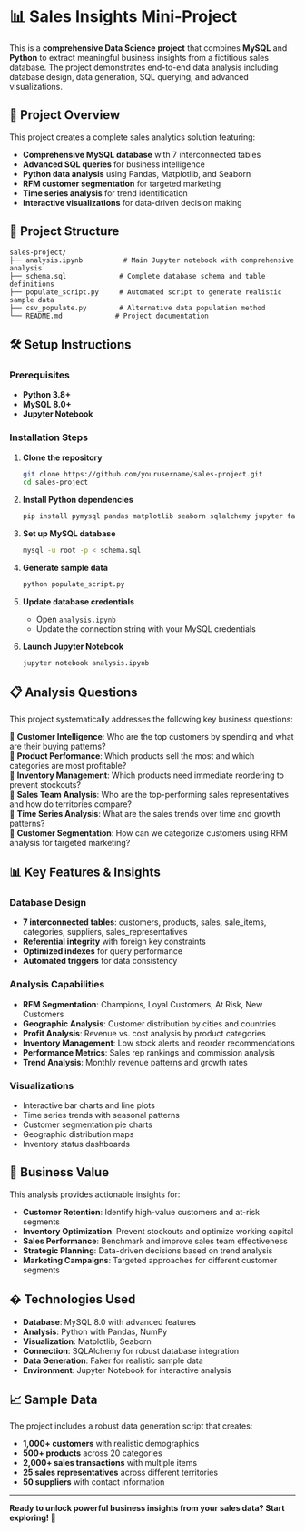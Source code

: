 # 📊 Sales Insights Mini-Project

This is a **comprehensive Data Science project** that combines **MySQL** and **Python** to extract meaningful business insights from a fictitious sales database. The project demonstrates end-to-end data analysis including database design, data generation, SQL querying, and advanced visualizations.

## 🚀 Project Overview

This project creates a complete sales analytics solution featuring:
- **Comprehensive MySQL database** with 7 interconnected tables
- **Advanced SQL queries** for business intelligence
- **Python data analysis** using Pandas, Matplotlib, and Seaborn
- **RFM customer segmentation** for targeted marketing
- **Time series analysis** for trend identification
- **Interactive visualizations** for data-driven decision making

## 📁 Project Structure

```
sales-project/
├── analysis.ipynb          # Main Jupyter notebook with comprehensive analysis
├── schema.sql             # Complete database schema and table definitions
├── populate_script.py     # Automated script to generate realistic sample data
├── csv_populate.py        # Alternative data population method
└── README.md             # Project documentation
```

## 🛠️ Setup Instructions

### Prerequisites
- **Python 3.8+**
- **MySQL 8.0+**
- **Jupyter Notebook**

### Installation Steps

1. **Clone the repository**
   ```bash
   git clone https://github.com/yourusername/sales-project.git
   cd sales-project
   ```

2. **Install Python dependencies**
   ```bash
   pip install pymysql pandas matplotlib seaborn sqlalchemy jupyter faker
   ```

3. **Set up MySQL database**
   ```bash
   mysql -u root -p < schema.sql
   ```

4. **Generate sample data**
   ```bash
   python populate_script.py
   ```

5. **Update database credentials**
   - Open `analysis.ipynb`
   - Update the connection string with your MySQL credentials

6. **Launch Jupyter Notebook**
   ```bash
   jupyter notebook analysis.ipynb
   ```

## 📋 Analysis Questions

This project systematically addresses the following key business questions:

🔹 **Customer Intelligence**: Who are the top customers by spending and what are their buying patterns?  
🔹 **Product Performance**: Which products sell the most and which categories are most profitable?  
🔹 **Inventory Management**: Which products need immediate reordering to prevent stockouts?  
🔹 **Sales Team Analysis**: Who are the top-performing sales representatives and how do territories compare?  
🔹 **Time Series Analysis**: What are the sales trends over time and growth patterns?  
🔹 **Customer Segmentation**: How can we categorize customers using RFM analysis for targeted marketing?

## 📊 Key Features & Insights

### Database Design
- **7 interconnected tables**: customers, products, sales, sale_items, categories, suppliers, sales_representatives
- **Referential integrity** with foreign key constraints
- **Optimized indexes** for query performance
- **Automated triggers** for data consistency

### Analysis Capabilities
- **RFM Segmentation**: Champions, Loyal Customers, At Risk, New Customers
- **Geographic Analysis**: Customer distribution by cities and countries
- **Profit Analysis**: Revenue vs. cost analysis by product categories
- **Inventory Management**: Low stock alerts and reorder recommendations
- **Performance Metrics**: Sales rep rankings and commission analysis
- **Trend Analysis**: Monthly revenue patterns and growth rates

### Visualizations
- Interactive bar charts and line plots
- Time series trends with seasonal patterns
- Customer segmentation pie charts
- Geographic distribution maps
- Inventory status dashboards

## 🎯 Business Value

This analysis provides actionable insights for:
- **Customer Retention**: Identify high-value customers and at-risk segments
- **Inventory Optimization**: Prevent stockouts and optimize working capital
- **Sales Performance**: Benchmark and improve sales team effectiveness
- **Strategic Planning**: Data-driven decisions based on trend analysis
- **Marketing Campaigns**: Targeted approaches for different customer segments

## � Technologies Used

- **Database**: MySQL 8.0 with advanced features
- **Analysis**: Python with Pandas, NumPy
- **Visualization**: Matplotlib, Seaborn
- **Connection**: SQLAlchemy for robust database integration
- **Data Generation**: Faker for realistic sample data
- **Environment**: Jupyter Notebook for interactive analysis

## 📈 Sample Data

The project includes a robust data generation script that creates:
- **1,000+ customers** with realistic demographics
- **500+ products** across 20 categories
- **2,000+ sales transactions** with multiple items
- **25 sales representatives** across different territories
- **50 suppliers** with contact information
---

**Ready to unlock powerful business insights from your sales data? Start exploring! 🚀**
